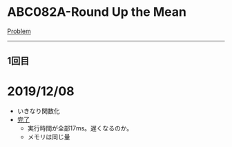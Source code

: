 # ABC082A-Round Up the Mean

[Problem](https://atcoder.jp/contests/abc082/tasks/abc082_a)

---
## 1回目

# 2019/12/08
* いきなり関数化
* [完了](https://atcoder.jp/contests/abc082/submissions/8834690)
    * 実行時間が全部17ms。遅くなるのか。
    * メモリは同じ量